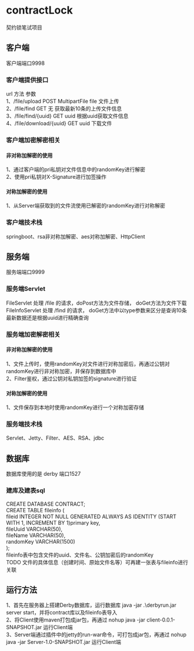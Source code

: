 # contractLock
契约锁笔试项目
## 客户端
客户端端口9998 
### 客户端提供接口  
 url 方法 参数  
1、/file/upload  POST  MultipartFile file 文件上传  
2、/file/find GET 无 获取最新10条的上传文件信息  
3、/file/find/{uuid} GET uuid 根据uuid获取文件信息  
4、/file/download/{uuid} GET uuid 下载文件  
### 客户端加密解密相关
#### 非对称加解密的使用
1、通过客户端的pri私钥对文件信息中的randomKey进行解密  
2、使用pri私钥对X-Signature进行加签操作
#### 对称加解密的使用    
1、从Server端获取到的文件流使用已解密的randomKey进行对称解密  
### 客户端技术栈
springboot、rsa非对称加解密、aes对称加解密、HttpClient

## 服务端
服务端端口9999
### 服务端Servlet
FileServlet 处理 /file 的请求，doPost方法为文件存储， doGet方法为文件下载  
FileInfoServlet 处理 /find 的请求， doGet方法中以type参数来区分是查询10条最新数据还是根据uuid进行精确查询 
### 服务端加密解密相关
#### 非对称加解密的使用
1、文件上传时，使用randomKey对文件进行对称加密后，再通过公钥对randomKey进行非对称加密，并保存到数据库中  
2、Filter鉴权，通过公钥对私钥加签的signature进行验证  
#### 对称加解密的使用  
1、文件保存到本地时使用randomKey进行一个对称加密存储
### 服务端技术栈
Servlet、Jetty、Filter、AES、RSA、jdbc

## 数据库
数据库使用的是 derby 端口1527   
### 建库及建表sql
CREATE DATABASE CONTRACT;  
CREATE TABLE fileinfo (  
    fileid INTEGER NOT NULL GENERATED ALWAYS AS IDENTITY (START WITH 1, INCREMENT BY 1)primary key,  
    fileUuid VARCHAR(50),  
    fileName VARCHAR(50),  
    randomKey VARCHAR(1500)  
);  
fileinfo表中包含文件的uuid、文件名、公钥加密后的randomKey  
TODO 文件的具体信息（创建时间、原始文件名等）可再建一张表与fileinfo进行关联

## 运行方法
1、首先在服务器上搭建Derby数据库，运行数据库 java -jar .\derbyrun.jar server start，并将contract库以及fileinfo表导入  
2、将Client使用maven打包成jar包，再通过 nohup java -jar client-0.0.1-SNAPSHOT.jar 运行Client端  
3、Server端通过插件中的jetty的run-war命令，可打包成jar包，再通过 nohup java -jar Server-1.0-SNAPSHOT.jar 运行Client端  





